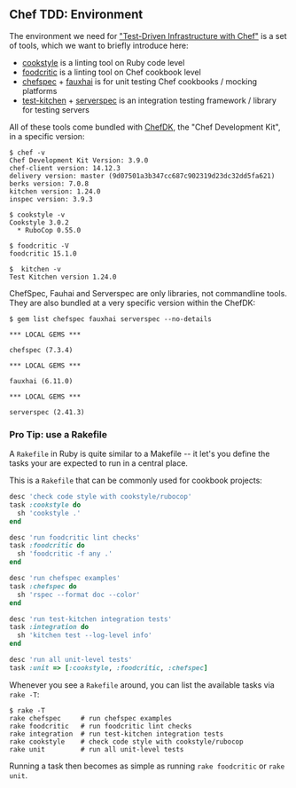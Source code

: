 
## Chef TDD: Environment

The environment we need for ["Test-Driven Infrastructure with Chef"](http://www.amazon.com/Test-Driven-Infrastructure-Chef-Behavior-Driven-Development/dp/1449372201)
is a set of tools, which we want to briefly introduce here:

 * [cookstyle](https://docs.chef.io/cookstyle.html) is a linting tool on Ruby code level
 * [foodcritic](https://acrmp.github.io/foodcritic/) is a linting tool on Chef cookbook level
 * [chefspec](https://github.com/sethvargo/chefspec) + [fauxhai](https://github.com/customink/fauxhai) is for unit testing Chef cookbooks / mocking platforms
 * [test-kitchen](https://github.com/test-kitchen/test-kitchen) + [serverspec](http://serverspec.org) is an integration testing framework / library for testing servers

All of these tools come bundled with [ChefDK](https://downloads.chef.io/chef-dk/),
the "Chef Development Kit", in a specific version:
```
$ chef -v
Chef Development Kit Version: 3.9.0
chef-client version: 14.12.3
delivery version: master (9d07501a3b347cc687c902319d23dc32dd5fa621)
berks version: 7.0.8
kitchen version: 1.24.0
inspec version: 3.9.3

$ cookstyle -v
Cookstyle 3.0.2
  * RuboCop 0.55.0

$ foodcritic -V
foodcritic 15.1.0

$  kitchen -v
Test Kitchen version 1.24.0
```

ChefSpec, Fauhai and Serverspec are only libraries, not commandline tools. They
are also bundled at a very specific version within the ChefDK:
```
$ gem list chefspec fauxhai serverspec --no-details

*** LOCAL GEMS ***

chefspec (7.3.4)

*** LOCAL GEMS ***

fauxhai (6.11.0)

*** LOCAL GEMS ***

serverspec (2.41.3)
```

### Pro Tip: use a Rakefile

A `Rakefile` in Ruby is quite similar to a Makefile -- it let's you define the tasks
your are expected to run in a central place.

This is a `Rakefile` that can be commonly used for cookbook projects:
```ruby
desc 'check code style with cookstyle/rubocop'
task :cookstyle do
  sh 'cookstyle .'
end

desc 'run foodcritic lint checks'
task :foodcritic do
  sh 'foodcritic -f any .'
end

desc 'run chefspec examples'
task :chefspec do
  sh 'rspec --format doc --color'
end

desc 'run test-kitchen integration tests'
task :integration do
  sh 'kitchen test --log-level info'
end

desc 'run all unit-level tests'
task :unit => [:cookstyle, :foodcritic, :chefspec]
```

Whenever you see a `Rakefile` around, you can list the available tasks via `rake -T`:
```
$ rake -T
rake chefspec     # run chefspec examples
rake foodcritic   # run foodcritic lint checks
rake integration  # run test-kitchen integration tests
rake cookstyle    # check code style with cookstyle/rubocop
rake unit         # run all unit-level tests
```

Running a task then becomes as simple as running `rake foodcritic` or `rake unit`.
